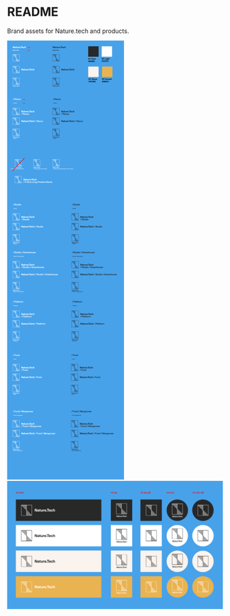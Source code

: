 # README

Brand assets for Nature.tech and products.

![nature tech contact sheet](/logo-contactsheet.png)
![nature tech contact sheet](/logo-contactsheet-alt.png)
